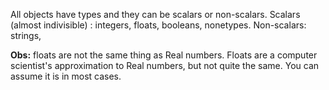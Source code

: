 

All objects have types and they can be scalars or non-scalars.
Scalars (almost indivisible) : integers, floats, booleans, nonetypes.
Non-scalars: strings, 

**Obs:** floats are not the same thing as Real numbers. 
Floats are a computer scientist's approximation to Real numbers, but not quite the same. You can assume it is in most cases.

